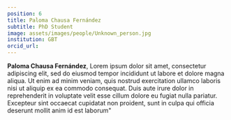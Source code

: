 ```yaml
---
position: 6
title: Paloma Chausa Fernández
subtitle: PhD Student
image: assets/images/people/Unknown_person.jpg
institution: GBT
orcid_url: 
---
```



**Paloma Chausa Fernández**, Lorem ipsum dolor sit amet, consectetur adipiscing elit, sed do eiusmod tempor incididunt ut labore et dolore magna aliqua. Ut enim ad minim veniam, quis nostrud exercitation ullamco laboris nisi ut aliquip ex ea commodo consequat. Duis aute irure dolor in reprehenderit in voluptate velit esse cillum dolore eu fugiat nulla pariatur. Excepteur sint occaecat cupidatat non proident, sunt in culpa qui officia deserunt mollit anim id est laborum"
